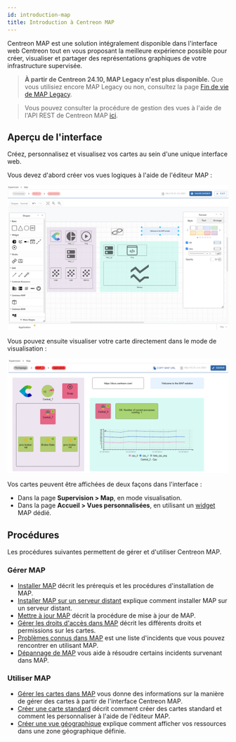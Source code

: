 ```yaml
---
id: introduction-map
title: Introduction à Centreon MAP
---
```


Centreon MAP est une solution intégralement disponible dans l'interface web Centreon tout en vous proposant la meilleure expérience possible pour créer, visualiser et partager des représentations graphiques de votre infrastructure supervisée.

> **À partir de Centreon 24.10, MAP Legacy n'est plus disponible.** Que vous utilisiez encore MAP Legacy ou non, consultez la page [Fin de vie de MAP Legacy](https://docs.centreon.com/fr/docs/graph-views/map-legacy-eol/).

> Vous pouvez consulter la procédure de gestion des vues à l'aide de l'API REST de Centreon MAP [ici](https://docs-api.centreon.com/api/centreon-map/24.10/).

## Aperçu de l'interface

Créez, personnalisez et visualisez vos cartes au sein d'une unique interface web.

Vous devez d'abord créer vos vues logiques à l'aide de l'éditeur MAP :

![image](../assets/graph-views/ng/map-web-editor-view.png)

Vous pouvez ensuite visualiser votre carte directement dans le mode de visualisation :

![image](../assets/graph-views/ng/map-web-global-view.png)

Vos cartes peuvent être affichées de deux façons dans l'interface :
- Dans la page **Supervision > Map**, en mode visualisation.
- Dans la page **Accueil > Vues personnalisées**, en utilisant un [widget](../alerts-notifications/custom-views.md) MAP dédié.

## Procédures

Les procédures suivantes permettent de gérer et d'utiliser Centreon MAP.

### Gérer MAP
  - [Installer MAP](map-web-install.md) décrit les prérequis et les procédures d'installation de MAP.
  - [Installer MAP sur un serveur distant](map-web-install-remote.md) explique comment installer MAP sur un serveur distant.
  - [Mettre à jour MAP](map-web-update.md) décrit la procédure de mise à jour de MAP.
  - [Gérer les droits d'accès dans MAP](map-web-manage.md) décrit les différents droits et permissions sur les cartes.
  - [Problèmes connus dans MAP](map-web-known-issues.md) est une liste d'incidents que vous pouvez rencontrer en utilisant MAP.
  - [Dépannage de MAP](map-web-troubleshooting.md) vous aide à résoudre certains incidents survenant dans MAP.

### Utiliser MAP
  - [Gérer les cartes dans MAP](map-web-manage.md) vous donne des informations sur la manière de gérer des cartes à partir de l'interface Centreon MAP.
  - [Créer une carte standard](map-web-create-standard-map.md) décrit comment créer des cartes standard et comment les personnaliser à l'aide de l'éditeur MAP.
  - [Créer une vue géographique](map-web-create-geoview.md) explique comment afficher vos ressources dans une zone géographique définie.
